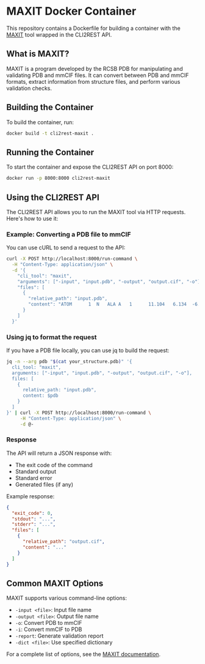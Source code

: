 # MAXIT Docker Container

This repository contains a Dockerfile for building a container with the [MAXIT](https://sw-tools.rcsb.org/apps/MAXIT/) tool wrapped in the CLI2REST API.

## What is MAXIT?

MAXIT is a program developed by the RCSB PDB for manipulating and validating PDB and mmCIF files. It can convert between PDB and mmCIF formats, extract information from structure files, and perform various validation checks.

## Building the Container

To build the container, run:

```bash
docker build -t cli2rest-maxit .
```

## Running the Container

To start the container and expose the CLI2REST API on port 8000:

```bash
docker run -p 8000:8000 cli2rest-maxit
```

## Using the CLI2REST API

The CLI2REST API allows you to run the MAXIT tool via HTTP requests. Here's how to use it:

### Example: Converting a PDB file to mmCIF

You can use cURL to send a request to the API:

```bash
curl -X POST http://localhost:8000/run-command \
  -H "Content-Type: application/json" \
  -d '{
    "cli_tool": "maxit",
    "arguments": ["-input", "input.pdb", "-output", "output.cif", "-o"],
    "files": [
      {
        "relative_path": "input.pdb",
        "content": "ATOM      1  N   ALA A   1      11.104   6.134  -6.504  1.00  0.00           N  \nATOM      2  CA  ALA A   1      11.639   6.071  -5.147  1.00  0.00           C  \nATOM      3  C   ALA A   1      10.674   5.323  -4.252  1.00  0.00           C  \nATOM      4  O   ALA A   1       9.705   4.695  -4.708  1.00  0.00           O  \nATOM      5  CB  ALA A   1      11.888   7.456  -4.570  1.00  0.00           C  \nEND"
      }
    ]
  }'
```

### Using jq to format the request

If you have a PDB file locally, you can use jq to build the request:

```bash
jq -n --arg pdb "$(cat your_structure.pdb)" '{
  cli_tool: "maxit",
  arguments: ["-input", "input.pdb", "-output", "output.cif", "-o"],
  files: [
    {
      relative_path: "input.pdb",
      content: $pdb
    }
  ]
}' | curl -X POST http://localhost:8000/run-command \
     -H "Content-Type: application/json" \
     -d @-
```

### Response

The API will return a JSON response with:

- The exit code of the command
- Standard output
- Standard error
- Generated files (if any)

Example response:

```json
{
  "exit_code": 0,
  "stdout": "...",
  "stderr": "...",
  "files": [
    {
      "relative_path": "output.cif",
      "content": "..."
    }
  ]
}
```

## Common MAXIT Options

MAXIT supports various command-line options:

- `-input <file>`: Input file name
- `-output <file>`: Output file name
- `-o`: Convert PDB to mmCIF
- `-i`: Convert mmCIF to PDB
- `-report`: Generate validation report
- `-dict <file>`: Use specified dictionary

For a complete list of options, see the [MAXIT documentation](https://sw-tools.rcsb.org/apps/MAXIT/).
